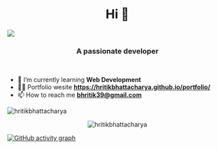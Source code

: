 <h1 align="center">Hi 👋</h1>
<img align="center" src="https://i.ibb.co/S3p8RNV/HRITI-1.png">
<h3 align="center">A passionate developer</h3><br>



- 🌱 I’m currently learning **Web Development**
- 🙎‍♂️ Portfolio wesite **https://hritikbhattacharya.github.io/portfolio/**
- 📫 How to reach me **bhritik39@gmail.com**




<p align="left"> <img src="https://komarev.com/ghpvc/?username=hritikbhattacharya&label=Profile%20views&color=0e75b6&style=flat" alt="hritikbhattacharya" /> </p>




<p align="center"><img align="center" src="https://github-readme-streak-stats.herokuapp.com/?user=hritikbhattacharya&" alt="hritikbhattacharya" /></p>

[![GitHub activity graph](https://activity-graph.herokuapp.com/graph?username=hritikbhattacharya&bg_color=0D1117&color=5BCDEC&line=5BCDEC&point=FFFFFF&hide_border=true)](https://github.com/hritikbhattacharya)

